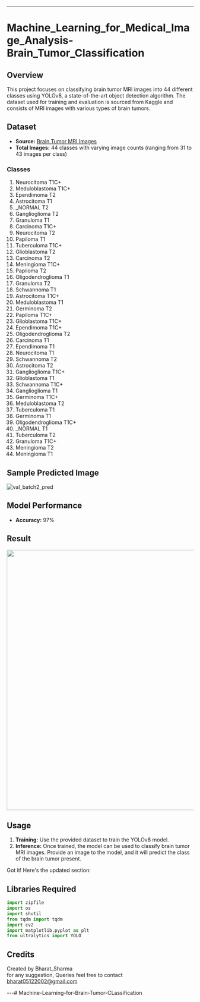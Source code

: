 ---

# Machine_Learning_for_Medical_Image_Analysis-Brain_Tumor_Classification

## Overview
This project focuses on classifying brain tumor MRI images into 44 different classes using YOLOv8, a state-of-the-art object detection algorithm. The dataset used for training and evaluation is sourced from Kaggle and consists of MRI images with various types of brain tumors.

## Dataset
- **Source:** [Brain Tumor MRI Images](https://www.kaggle.com/datasets/fernando2rad/brain-tumor-mri-images-44c)
- **Total Images:** 44 classes with varying image counts (ranging from 31 to 43 images per class)
  
### Classes
1. Neurocitoma T1C+
2. Meduloblastoma T1C+
3. Ependimoma T2
4. Astrocitoma T1
5. _NORMAL T2
6. Ganglioglioma T2
7. Granuloma T1
8. Carcinoma T1C+
9. Neurocitoma T2
10. Papiloma T1
11. Tuberculoma T1C+
12. Glioblastoma T2
13. Carcinoma T2
14. Meningioma T1C+
15. Papiloma T2
16. Oligodendroglioma T1
17. Granuloma T2
18. Schwannoma T1
19. Astrocitoma T1C+
20. Meduloblastoma T1
21. Germinoma T2
22. Papiloma T1C+
23. Glioblastoma T1C+
24. Ependimoma T1C+
25. Oligodendroglioma T2
26. Carcinoma T1
27. Ependimoma T1
28. Neurocitoma T1
29. Schwannoma T2
30. Astrocitoma T2
31. Ganglioglioma T1C+
32. Glioblastoma T1
33. Schwannoma T1C+
34. Ganglioglioma T1
35. Germinoma T1C+
36. Meduloblastoma T2
37. Tuberculoma T1
38. Germinoma T1
39. Oligodendroglioma T1C+
40. _NORMAL T1
41. Tuberculoma T2
42. Granuloma T1C+
43. Meningioma T2
44. Meningioma T1

## Sample Predicted Image
![val_batch2_pred](https://github.com/Sh-bharat/Machine_Learning_for_Medical_Image_Analysis-Brain_Tumor_Classification/assets/133742551/96bb145f-7a0f-4f31-bc92-bee38476851d)


## Model Performance
- **Accuracy:** 97%

##  Result 
<img src="https://github.com/Sh-bharat/Machine_Learning_for_Medical_Image_Analysis-Brain_Tumor_Classification/assets/133742551/71988f44-3e82-4a99-b721-7057cc5814b5" width='700'>


## Usage
1. **Training:** Use the provided dataset to train the YOLOv8 model.
2. **Inference:** Once trained, the model can be used to classify brain tumor MRI images. Provide an image to the model, and it will predict the class of the brain tumor present.

Got it! Here's the updated section:


## Libraries Required
```python
import zipfile
import os
import shutil
from tqdm import tqdm
import cv2
import matplotlib.pyplot as plt
from ultralytics import YOLO
```
## Credits

Created by Bharat_Sharma<br>
for any suggestion, Queries feel free to contact bharat05122002@gmail.com

---# Machine-Learning-for-Brain-Tumor-CLassification

